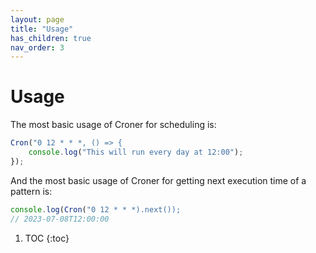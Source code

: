 ```yaml
---
layout: page
title: "Usage"
has_children: true
nav_order: 3
---
```


# Usage

The most basic usage of Croner for scheduling is:

```ts
Cron("0 12 * * *, () => {
    console.log("This will run every day at 12:00");
});
```

And the most basic usage of Croner for getting next execution time of a pattern is:

```ts
console.log(Cron("0 12 * * *).next());
// 2023-07-08T12:00:00
```

1. TOC
{:toc}